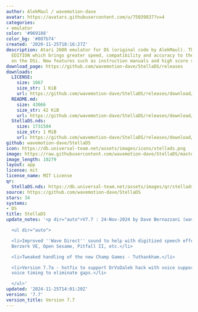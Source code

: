 ```yaml
---
author: AlekMaul / wavemotion-dave
avatar: https://avatars.githubusercontent.com/u/75039837?v=4
categories:
- emulator
color: '#969188'
color_bg: '#807b74'
created: '2020-11-25T18:16:27Z'
description: Atari 2600 emulator for DS (original code by AlekMaul). This is the PHOENIX
  EDITION which brings greater speed, compatibility and accuracy to the emulation
  on the DSi. New features such as instruction manuals and high score support included!
download_page: https://github.com/wavemotion-dave/StellaDS/releases
downloads:
  LICENSE:
    size: 1067
    size_str: 1 KiB
    url: https://github.com/wavemotion-dave/StellaDS/releases/download/7.7/LICENSE
  README.md:
    size: 43066
    size_str: 42 KiB
    url: https://github.com/wavemotion-dave/StellaDS/releases/download/7.7/README.md
  StellaDS.nds:
    size: 1731584
    size_str: 1 MiB
    url: https://github.com/wavemotion-dave/StellaDS/releases/download/7.7/StellaDS.nds
github: wavemotion-dave/StellaDS
icon: https://db.universal-team.net/assets/images/icons/stellads.png
image: https://raw.githubusercontent.com/wavemotion-dave/StellaDS/master/arm9/gfx/bgTop.png
image_length: 10279
layout: app
license: mit
license_name: MIT License
qr:
  StellaDS.nds: https://db.universal-team.net/assets/images/qr/stellads-nds.png
source: https://github.com/wavemotion-dave/StellaDS
stars: 34
systems:
- DS
title: StellaDS
update_notes: '<p dir="auto">V7.7 : 24-Nov-2024 by Dave Bernazzani (wavemotion)</p>

  <ul dir="auto">

  <li>Improved ''Wave Direct'' sound to help with digitized speech effects of Quadrun,
  Berzerk VE, Open Sesame, Pitfall II, etc.</li>

  <li>Tweaked handling of the new Champ Games - Tuthankham.</li>

  <li>Version 7.7a - hotfix to support DrVsDalek hack with voice support and improved
  voice timing to eliminate gaps.</li>

  </ul>'
updated: '2024-11-25T14:01:20Z'
version: '7.7'
version_title: Version 7.7
---
```

